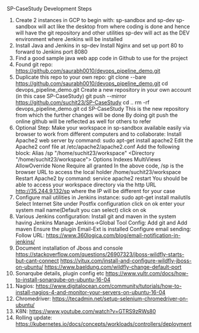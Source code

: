 SP-CaseStudy Development Steps 


1. Create 2 instances in GCP to begin with: sp-sandbox and sp-dev
	sp-sandbox will act like the desktop from where coding is done and hence will have the git repository and other utilities
	sp-dev will act as the DEV environment where Jenkins will be installed
2. Install Java and Jenkins in sp-dev
	Install Nginx and set up port 80 to forward to Jenkins port 8080
	<add steps here>
3. Find a good sample java web app code in Github to use for the project
4. Found git repo: https://github.com/saurabh0010/devops_pipeline_demo.git
5. Duplicate this repo to your own repo:
	git clone --bare https://github.com/saurabh0010/devops_pipeline_demo.git
	cd devops_pipeline_demo.git
	Create a new repository in your own account (in this case SP-CaseStudy)
	git push --mirror https://github.com/suchit23/SP-CaseStudy
	cd ..
	rm -rf devops_pipeline_demo.git
	cd SP-CaseStudy
	This is the new repository from which the further changes will be done
	By doing git push the online github will be reflected as well for others to refer 
6. Optional Step: Make your workspace in sp-sandbox available easily via browser to work from different computers and to collaborate:
	Install Apache2 web server by command: sudo apt-get install apache2
	Edit the Apache2 conf file at /etc/apache2/apache2.conf
	Add the following block:
	Alias /sp "/home/suchit23/workspace"
		<Directory "/home/suchit23/workspace">
    		Options Indexes MultiViews
   		AllowOverride None
   		Require all granted
		</Directory>
	In the above code, /sp is the browser URL to access the local holder /home/suchit23/workspace
	Restart Apache2 by command: service apache2 restart 
	You should be able to access your workspace directory via the http URL http://35.244.9.132/sp  where the IP will be different for your case
7. Configure mail utilities in Jenkins instance: sudo apt-get install mailutils 
	Select Internet Site under Postfix configuration
 	click on ok
 	enter your system mail name(Default you can select)
	click on ok
8. Various Jenkins configuration:
	Install git and maven in the system having Jenkins
	Manage Jenkins->Global Tool Config: Add git and Add maven
	Ensure the plugin Email-Ext is installed
        Configure email sending: Follow URL: https://www.360logica.com/blog/email-notification-in-jenkins/
9. Document installation of Jboss and console
	https://stackoverflow.com/questions/26907323/jboss-wildfly-starts-but-cant-connect
	https://vitux.com/install-and-configure-wildfly-jboss-on-ubuntu/
	https://www.baeldung.com/wildfly-change-default-port
10. Sonarqube details, plugin config etc
	https://www.vultr.com/docs/how-to-install-sonarqube-on-ubuntu-16-04
11. Nagios: https://www.digitalocean.com/community/tutorials/how-to-install-nagios-4-and-monitor-your-servers-on-ubuntu-16-04
12. Chromedriver: https://tecadmin.net/setup-selenium-chromedriver-on-ubuntu/
13. K8N: https://www.youtube.com/watch?v=GTRS9zRWs80
14. Rolling update: https://kubernetes.io/docs/concepts/workloads/controllers/deployment
